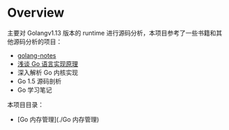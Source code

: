 # Overview

主要对 Golangv1.13 版本的 runtime 进行源码分析，本项目参考了一些书籍和其他源码分析的项目：

- [golang-notes](https://github.com/cch123/golang-notes)
- [浅谈 Go 语言实现原理](https://draveness.me/golang/)
- 深入解析 Go 内核实现
- Go 1.5 源码剖析
- Go 学习笔记

本项目目录：

- [Go 内存管理](./Go 内存管理)